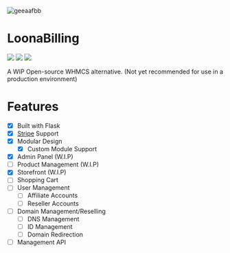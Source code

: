 ![geeaafbb](https://user-images.githubusercontent.com/28388670/172512382-81059cf6-c872-4a4c-a370-223f2d4d009c.png)

# LoonaBilling
<img src="https://img.shields.io/discord/887501133902385202?logo=discord&style=social"> <img src="https://img.shields.io/github/last-commit/Loona-cc/LoonaBilling?logo=github&style=social"> <img src="https://img.shields.io/github/workflow/status/Loona-cc/LoonaBilling/CodeQL?logo=github-sponsors&style=social">

A WIP Open-source WHMCS alternative.
(Not yet recommended for use in a production environment)

# Features
- [x] Built with Flask
- [x] [Stripe](https://stripe.com) Support
- [x] Modular Design
  - [x] Custom Module Support
- [x] Admin Panel (W.I.P)
- [ ] Product Management (W.I.P)
- [x] Storefront (W.I.P)
- [ ] Shopping Cart
- [ ] User Management
  - [ ] Affiliate Accounts
  - [ ] Reseller Accounts
- [ ] Domain Management/Reselling
  - [ ] DNS Management
  - [ ] ID Management
  - [ ] Domain Redirection
- [ ] Management API
